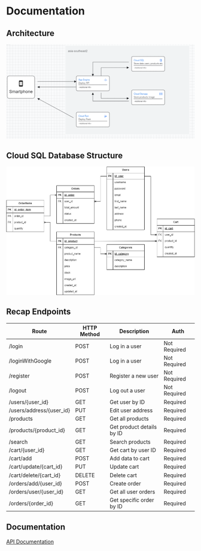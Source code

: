 # Documentation
## Architecture

![Logo](documentation/cloud-arsitekture-dengan-flask.png)

## Cloud SQL Database Structure
![Logo](documentation/Design_db_modista.jpg)

## Recap Endpoints

| Route                        | HTTP Method | Description                     | Auth         |
|------------------------------|-------------|---------------------------------|--------------|
| /login                       | POST        | Log in a user                   | Not Required |
| /loginWithGoogle             | POST        | Log in a user                   | Not Required |
| /register                    | POST        | Register a new user             | Not Required |
| /logout                      | POST        | Log out a user                  | Not Required |
| /users/{user_id}             | GET         | Get user by ID                  | Required     |
| /users/address/{user_id}     | PUT         | Edit user address               | Required     |
| /products                    | GET         | Get all products                | Required     |
| /products/{product_id}       | GET         | Get product details by ID       | Required     |
| /search                      | GET         | Search products                 | Required     |
| /cart/{user_id}              | GET         | Get cart by user ID             | Required     |
| /cart/add                    | POST        | Add data to cart                | Required     |
| /cart/update/{cart_id}       | PUT         | Update cart                     | Required     |
| /cart/delete/{cart_id}       | DELETE      | Delete cart                     | Required     |
| /orders/add/{user_id}        | POST        | Create order                    | Required     |
| /orders/user/{user_id}       | GET         | Get all user orders             | Required     |
| /orders/{order_id}           | GET         | Get specific order by ID        | Required     |

## Documentation

[API Documentation](documentation/endpoint.md)

